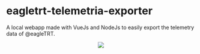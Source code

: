 # eagletrt-telemetria-exporter

A local webapp made with VueJs and NodeJs to easily export the telemetry data of @eagleTRT.

<p align="center">
  <img src="https://github.com/euberdeveloper/eagletrt-telemetria-exporter/raw/master/docs/assets/demo.gif">
</p>